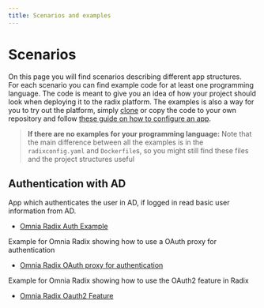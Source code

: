 ```yaml
---
title: Scenarios and examples
---
```


# Scenarios

On this page you will find scenarios describing different app structures.  
For each scenario you can find example code for at least one programming language. The code is meant to give you an idea of how your project should look when deploying it to the radix platform. The examples is also a way for you to try out the platform, simply [clone](https://git-scm.com/docs/git-clone) or copy the code to your own repository and follow [these guide on how to configure an app](../../start/config-your-app/).

> **If there are no examples for your programming language:** Note that the main difference between all the examples is in the `radixconfig.yaml` and `Dockerfile`s, so you might still find these files and the project structures useful

## Authentication with AD

App which authenticates the user in AD, if logged in read basic user information from AD.

- [Omnia Radix Auth Example](https://github.com/equinor/radix-example-auth)

Example for Omnia Radix showing how to use a OAuth proxy for authentication

- [Omnia Radix OAuth proxy for authentication](https://github.com/equinor/radix-example-oauth-proxy)

Example for Omnia Radix showing how to use the OAuth2 feature in Radix

- [Omnia Radix Oauth2 Feature](https://github.com/equinor/radix-example-oauth2-feature)


